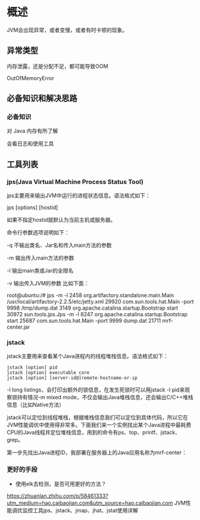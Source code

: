 # 概述

JVM会出现异常，或者变慢，或者有时卡顿的现象。  

## 异常类型

内存泄露，还是分配不足，都可能导致OOM

OutOfMemoryError

## 必备知识和解决思路

### 必备知识

对 Java 内存有所了解

会看日志和使用工具

## 工具列表

### jps(Java Virtual Machine Process Status Tool)

jps主要用来输出JVM中运行的进程状态信息。语法格式如下：

jps [options] [hostid]

如果不指定hostid就默认为当前主机或服务器。

命令行参数选项说明如下：

-q 不输出类名、Jar名和传入main方法的参数

-m 输出传入main方法的参数

-l 输出main类或Jar的全限名

-v 输出传入JVM的参数
比如下面：

root@ubuntu:/# jps -m -l
2458 org.artifactory.standalone.main.Main /usr/local/artifactory-2.2.5/etc/jetty.xml
29920 com.sun.tools.hat.Main -port 9998 /tmp/dump.dat
3149 org.apache.catalina.startup.Bootstrap start
30972 sun.tools.jps.Jps -m -l
8247 org.apache.catalina.startup.Bootstrap start
25687 com.sun.tools.hat.Main -port 9999 dump.dat
21711 mrf-center.jar

### jstack

jstack主要用来查看某个Java进程内的线程堆栈信息。语法格式如下：

```{}
jstack [option] pid
jstack [option] executable core
jstack [option] [server-id@]remote-hostname-or-ip
```

-l long listings，会打印出额外的锁信息，在发生死锁时可以用jstack -l pid来观察锁持有情况-m mixed mode，不仅会输出Java堆栈信息，还会输出C/C++堆栈信息（比如Native方法）

jstack可以定位到线程堆栈，根据堆栈信息我们可以定位到具体代码，所以它在JVM性能调优中使用得非常多。下面我们来一个实例找出某个Java进程中最耗费CPU的Java线程并定位堆栈信息，用到的命令有ps、top、printf、jstack、grep。

第一步先找出Java进程ID，我部署在服务器上的Java应用名称为mrf-center：

### 更好的手段

- 使用elk去检测，是否可用更好的方法？

https://zhuanlan.zhihu.com/p/58461333?utm_medium=hao.caibaojian.com&utm_source=hao.caibaojian.com JVM性能调优监控工具jps、jstack、jmap、jhat、jstat使用详解